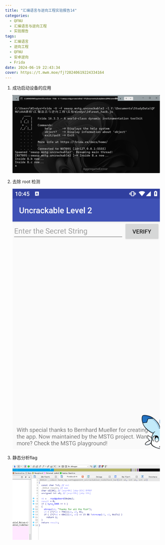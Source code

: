 ```yaml
---
title: "汇编语言与逆向工程实验报告14"
categories:
  - QFNU
  - 汇编语言与逆向工程
  - 实验报告
tags:
  - 汇编语言
  - 逆向工程
  - QFNU
  - 安卓逆向
  - Frida
date: 2024-06-19 22:43:34
cover: https://t.mwm.moe/fj?20240619224334164
---
```


1. 成功启动设备的应用

   ![image-20240619224447669](../img/Reverse-project/14/image-20240619224447669.png)

2. 去除 root 检测

   ![image-20240619224545727](../img/Reverse-project/14/image-20240619224545727.png)

3. 静态分析flag

   ![image-20240619224648597](../img/Reverse-project/14/image-20240619224648597.png)
